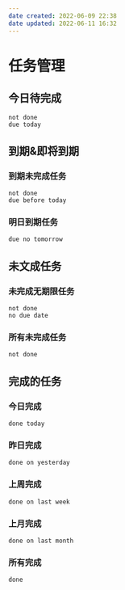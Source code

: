 ```yaml
---
date created: 2022-06-09 22:38
date updated: 2022-06-11 16:32
---
```


# 任务管理

## 今日待完成

```tasks
not done
due today 
```

## 到期&即将到期

### 到期未完成任务

```tasks
not done
due before today
```

### 明日到期任务

```tasks
due no tomorrow
```

## 未文成任务

### 未完成无期限任务

```tasks
not done
no due date
```

### 所有未完成任务

```tasks
not done
```

## 完成的任务

### 今日完成

```tasks
done today
```

### 昨日完成

```tasks
done on yesterday
```

### 上周完成

```tasks
done on last week
```

### 上月完成

```tasks
done on last month
```

### 所有完成

```tasks
done
```
